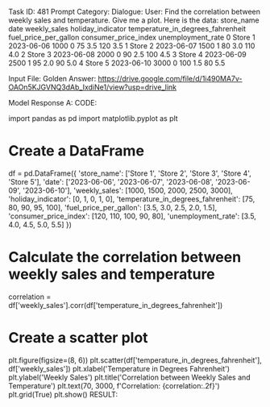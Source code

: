 Task ID: 481
Prompt Category:
Dialogue:
User:
Find the correlation between weekly sales and temperature. Give me a plot.
Here is the data:
store_name date weekly_sales holiday_indicator temperature_in_degrees_fahrenheit fuel_price_per_gallon consumer_price_index unemployment_rate
0 Store 1 2023-06-06 1000 0 75 3.5 120 3.5
1 Store 2 2023-06-07 1500 1 80 3.0 110 4.0
2 Store 3 2023-06-08 2000 0 90 2.5 100 4.5
3 Store 4 2023-06-09 2500 1 95 2.0 90 5.0
4 Store 5 2023-06-10 3000 0 100 1.5 80 5.5

Input File:
Golden Answer:
https://drive.google.com/file/d/1i490MA7v-OAOn5KJGVNQ3dAb_IxdiNe1/view?usp=drive_link

Model Response A:
CODE:

import pandas as pd
import matplotlib.pyplot as plt

# Create a DataFrame

df = pd.DataFrame({
'store_name': ['Store 1', 'Store 2', 'Store 3', 'Store 4', 'Store 5'],
'date': ['2023-06-06', '2023-06-07', '2023-06-08', '2023-06-09', '2023-06-10'],
'weekly_sales': [1000, 1500, 2000, 2500, 3000],
'holiday_indicator': [0, 1, 0, 1, 0],
'temperature_in_degrees_fahrenheit': [75, 80, 90, 95, 100],
'fuel_price_per_gallon': [3.5, 3.0, 2.5, 2.0, 1.5],
'consumer_price_index': [120, 110, 100, 90, 80],
'unemployment_rate': [3.5, 4.0, 4.5, 5.0, 5.5]
})

# Calculate the correlation between weekly sales and temperature

correlation = df['weekly_sales'].corr(df['temperature_in_degrees_fahrenheit'])

# Create a scatter plot

plt.figure(figsize=(8, 6))
plt.scatter(df['temperature_in_degrees_fahrenheit'], df['weekly_sales'])
plt.xlabel('Temperature in Degrees Fahrenheit')
plt.ylabel('Weekly Sales')
plt.title('Correlation between Weekly Sales and Temperature')
plt.text(70, 3000, f'Correlation: {correlation:.2f}')
plt.grid(True)
plt.show()
RESULT:
